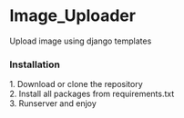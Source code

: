 # Image_Uploader
Upload image using django templates <br>
<h3>Installation</h3>
1. Download or clone the repository <br>
2. Install all packages from requirements.txt <br>
3. Runserver and enjoy
